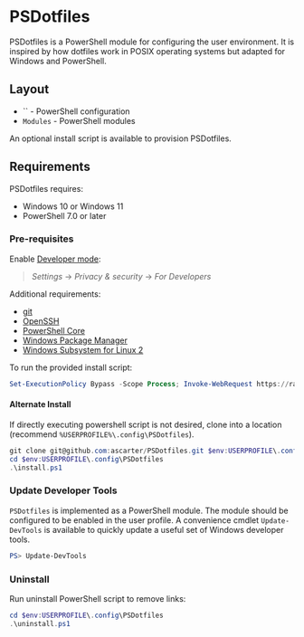 # PSDotfiles

PSDotfiles is a PowerShell module for configuring the user environment. It is inspired by how dotfiles work in POSIX operating systems but adapted for Windows and PowerShell.

## Layout

* `` - PowerShell configuration
* `Modules` - PowerShell modules

An optional install script is available to provision PSDotfiles.

## Requirements

PSDotfiles requires:

* Windows 10 or Windows 11
* PowerShell 7.0 or later

### Pre-requisites

Enable [Developer mode](https://www.hanselman.com/blog/Windows10DeveloperMode.aspx):

> *Settings* -> *Privacy & security* -> *For Developers*

Additional requirements:

* [git](https://git-scm.com/download/win)
* [OpenSSH](https://docs.microsoft.com/en-us/windows-server/administration/openssh/openssh_overview)
* [PowerShell Core](https://docs.microsoft.com/en-us/powershell/scripting/install/installing-powershell-core-on-windows?view=powershell-7)
* [Windows Package Manager](https://github.com/microsoft/winget-cli)
* [Windows Subsystem for Linux 2](https://docs.microsoft.com/en-us/windows/wsl/wsl2-install)

To run the provided install script:

```powershell
Set-ExecutionPolicy Bypass -Scope Process; Invoke-WebRequest https://raw.githubusercontent.com/ascarter/PSDotfiles/main/install.ps1 -UseBasicParsing | Invoke-Expression
```

#### Alternate Install

If directly executing powershell script is not desired, clone into a location (recommend `%USERPROFILE%\.config\PSDotfiles`).

```powershell
git clone git@github.com:ascarter/PSDotfiles.git $env:USERPROFILE\.config\PSDotfiles
cd $env:USERPROFILE\.config\PSDotfiles
.\install.ps1
```

### Update Developer Tools

`PSDotfiles` is implemented as a PowerShell module. The module should be configured to be enabled in the user profile. A convenience cmdlet `Update-DevTools` is available to quickly update a useful set of Windows developer tools.

```powershell
PS> Update-DevTools
```

### Uninstall

Run uninstall PowerShell script to remove links:

```powershell
cd $env:USERPROFILE\.config\PSDotfiles
.\uninstall.ps1
```
